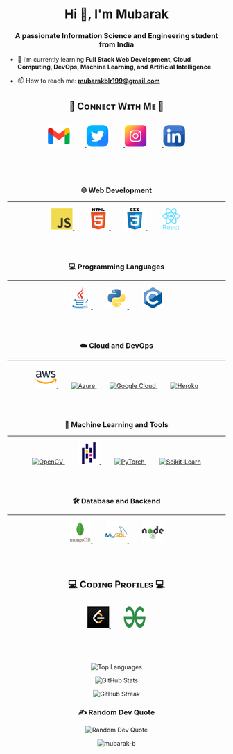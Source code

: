 <h1 align="center">Hi 👋, I'm Mubarak</h1>
<h3 align="center">A passionate Information Science and Engineering student from India</h3>

- 🌱 I’m currently learning **Full Stack Web Development, Cloud Computing, DevOps, Machine Learning, and Artificial Intelligence**

- 📫 How to reach me: **mubarakblr199@gmail.com**

<h2 align="center" style="margin-bottom: 30px;">🤝 Cᴏɴɴᴇᴄᴛ Wɪᴛʜ Mᴇ 🤝</h2>
<div align="center" style="margin-bottom: 30px;">
  <a href="mailto:mubarakblr199@gmail.com" target="_blank">
    <img src="gmail.png" width=50 height=50 alt="mubarakblr199@gmail.com" style="margin-right: 35px;" />
  </a>

  <a href="https://twitter.com/mubarak-b" target="_blank">
    <img src="twitter.png" width=50 height=50 alt="Twitter" style="margin-right: 35px;" />
  </a>

  <a href="https://www.instagram.com/itsmubarak.b/" target="_blank">
    <img src="instagram.png" width=50 height=50 alt="Instagram" style="margin-right: 35px;" />
  </a>

  <a href="https://www.linkedin.com/in/mubarak-b-75b36112b/" target="_blank">
    <img src="linkedin (1).png" width=50 height=50 alt="LinkedIn" />
  </a>
</div>

<br/><br/>


<!-- Web Development -->
<h3 align="center">🌐 Web Development</h3>
<!-- <hr style="border: none; border-top: 1px solid #ccc; width: 80%; margin: auto;"> -->
<hr>
<p align="center">
    <a href="https://developer.mozilla.org/en-US/docs/Web/JavaScript" target="_blank" rel="noreferrer" style="margin: 0 15px;">
        <img src="https://raw.githubusercontent.com/devicons/devicon/master/icons/javascript/javascript-original.svg" alt="JavaScript" width="50" height="50"/>
    </a>
    <a href="https://www.w3.org/html/" target="_blank" rel="noreferrer" style="margin: 0 15px;">
        <img src="https://raw.githubusercontent.com/devicons/devicon/master/icons/html5/html5-original-wordmark.svg" alt="HTML5" width="50" height="50"/>
    </a>
    <a href="https://www.w3schools.com/css/" target="_blank" rel="noreferrer" style="margin: 0 15px;">
        <img src="https://raw.githubusercontent.com/devicons/devicon/master/icons/css3/css3-original-wordmark.svg" alt="CSS3" width="50" height="50"/>
    </a>
    <a href="https://reactjs.org/" target="_blank" rel="noreferrer" style="margin: 0 15px;">
        <img src="https://raw.githubusercontent.com/devicons/devicon/master/icons/react/react-original-wordmark.svg" alt="React" width="50" height="50"/>
    </a>
</p>
<br/><br/>
<!-- Programming Languages -->
<h3 align="center">💻 Programming Languages</h3>
<!-- <hr style="border: none; border-top: 1px solid #ccc; width: 80%; margin: auto;"> -->
<hr>
<p align="center">
    <a href="https://www.java.com" target="_blank" rel="noreferrer" style="margin: 0 15px;">
        <img src="https://raw.githubusercontent.com/devicons/devicon/master/icons/java/java-original.svg" alt="Java" width="50" height="50"/>
    </a>
    <a href="https://www.python.org" target="_blank" rel="noreferrer" style="margin: 0 15px;">
        <img src="https://raw.githubusercontent.com/devicons/devicon/master/icons/python/python-original.svg" alt="Python" width="50" height="50"/>
    </a>
    <a href="https://www.cprogramming.com/" target="_blank" rel="noreferrer" style="margin: 0 15px;">
        <img src="https://raw.githubusercontent.com/devicons/devicon/master/icons/c/c-original.svg" alt="C" width="50" height="50"/>
    </a>
</p>
<br/><br/>
<!-- Cloud and DevOps -->
<h3 align="center">☁️ Cloud and DevOps</h3>
<!-- <hr style="border: none; border-top: 1px solid #ccc; width: 80%; margin: auto;"> -->
<hr>
<p align="center">
    <a href="https://aws.amazon.com" target="_blank" rel="noreferrer" style="margin: 0 15px;">
        <img src="https://raw.githubusercontent.com/devicons/devicon/master/icons/amazonwebservices/amazonwebservices-original-wordmark.svg" alt="AWS" width="50" height="50"/>
    </a>
    <a href="https://azure.microsoft.com/en-in/" target="_blank" rel="noreferrer" style="margin: 0 15px;">
        <img src="https://www.vectorlogo.zone/logos/microsoft_azure/microsoft_azure-icon.svg" alt="Azure" width="50" height="50"/>
    </a>
    <a href="https://cloud.google.com" target="_blank" rel="noreferrer" style="margin: 0 15px;">
        <img src="https://www.vectorlogo.zone/logos/google_cloud/google_cloud-icon.svg" alt="Google Cloud" width="50" height="50"/>
    </a>
    <a href="https://heroku.com" target="_blank" rel="noreferrer" style="margin: 0 15px;">
        <img src="https://www.vectorlogo.zone/logos/heroku/heroku-icon.svg" alt="Heroku" width="50" height="50"/>
    </a>
</p>
<br/><br/>
<!-- Machine Learning and Tools -->
<h3 align="center">🤖 Machine Learning and Tools</h3>
<!-- <hr style="border: none; border-top: 1px solid #ccc; width: 80%; margin: auto;"> -->
<hr>
<p align="center">
    <a href="https://opencv.org/" target="_blank" rel="noreferrer" style="margin: 0 15px;">
        <img src="https://www.vectorlogo.zone/logos/opencv/opencv-icon.svg" alt="OpenCV" width="50" height="50"/>
    </a>
    <a href="https://pandas.pydata.org/" target="_blank" rel="noreferrer" style="margin: 0 15px;">
        <img src="https://raw.githubusercontent.com/devicons/devicon/2ae2a900d2f041da66e950e4d48052658d850630/icons/pandas/pandas-original.svg" alt="Pandas" width="50" height="50"/>
    </a>
    <a href="https://pytorch.org/" target="_blank" rel="noreferrer" style="margin: 0 15px;">
        <img src="https://www.vectorlogo.zone/logos/pytorch/pytorch-icon.svg" alt="PyTorch" width="50" height="50"/>
    </a>
    <a href="https://scikit-learn.org/" target="_blank" rel="noreferrer" style="margin: 0 15px;">
        <img src="https://upload.wikimedia.org/wikipedia/commons/0/05/Scikit_learn_logo_small.svg" alt="Scikit-Learn" width="50" height="50"/>
    </a>
</p>
<br/><br/>
<!-- Database and Backend -->
<h3 align="center">🛠️ Database and Backend</h3>
<!-- <hr style="border: none; border-top: 1px solid #ccc; width: 80%; margin: auto;"> -->
<hr>
<p align="center">
    <a href="https://www.mongodb.com/" target="_blank" rel="noreferrer" style="margin: 0 15px;">
        <img src="https://raw.githubusercontent.com/devicons/devicon/master/icons/mongodb/mongodb-original-wordmark.svg" alt="MongoDB" width="50" height="50"/>
    </a>
    <a href="https://www.mysql.com/" target="_blank" rel="noreferrer" style="margin: 0 15px;">
        <img src="https://raw.githubusercontent.com/devicons/devicon/master/icons/mysql/mysql-original-wordmark.svg" alt="MySQL" width="50" height="50"/>
    </a>
    <a href="https://nodejs.org" target="_blank" rel="noreferrer" style="margin: 0 15px;">
        <img src="https://raw.githubusercontent.com/devicons/devicon/master/icons/nodejs/nodejs-original-wordmark.svg" alt="Node.js" width="50" height="50"/>
    </a>
</p>
<br/><br/>
<h2 align="center" style="margin-bottom: 30px;">💻 Cᴏᴅɪɴɢ Pʀᴏғɪʟᴇs 💻</h2>
<!-- <hr style="border: none; border-top: 1px solid #ccc; width: 80%;"> -->
<div align="center" style="margin-bottom: 30px;">
  <a href="https://leetcode.com/mubarakblr199" target="_blank" style="margin: 0 15px;">
    <img src="leetcode.png" width=50 height=50 alt="LeetCode" />
  </a>

  <a href="https://www.geeksforgeeks.org/user/mubarakbsaf/" target="_blank" style="margin: 0 15px;">
    <img src="gfg.svg" width=50 height=50 alt="GeeksforGeeks" />
  </a>
</div>

<br/><br/>

<p align="center">
    <img src="https://github-readme-stats.vercel.app/api/top-langs?username=mubarak-b&show_icons=true&locale=en&layout=compact" alt="Top Languages" />
</p>

<p align="center">
    <img src="https://github-readme-stats.vercel.app/api?username=mubarak-b&show_icons=true&locale=en" alt="GitHub Stats" />
</p>

<p align="center">
    <img src="https://github-readme-streak-stats.herokuapp.com/?user=mubarak-b&" alt="GitHub Streak" />
</p>
<h3 align="center">✍️ Random Dev Quote</h3>
<p align="center">
    <img src="https://quotes-github-readme.vercel.app/api?type=horizontal&theme=radical" alt="Random Dev Quote"/>
</p>

<p align="center">
    <img src="https://komarev.com/ghpvc/?username=mubarak-b&label=Profile%20views&color=0e75b6&style=flat" alt="mubarak-b" />
</p>

